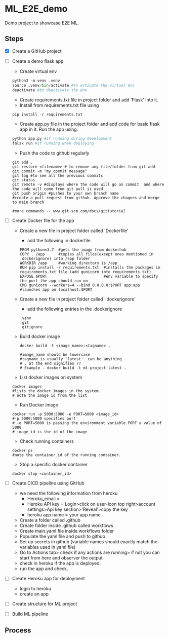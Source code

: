# ML_E2E_demo

Demo project to showcase E2E ML.

## Steps

- [x] Create a GitHub project
- [ ] Create a demo flask app

  - Create virtual env

  ```python
  python3 -m venv .venv
  source .venv/bin/activate #to activate the virtual env
  deactivate #to deactivate the env
  ```

  - Create requirements.txt file in project folder and add 'Flask' into it.
  - Install from requirements.txt file using

  ```python
  pip install -r requirements.txt
  ```

  - Create app.py file in the project folder and add code for basic flask app in it. Run the app using:

  ```python
  python app.py #if running during development
  falsk run #if running when deploying
  ```

  - Push the code to github regularly

  ```
  git add .
  git restore <filename> # to remove any file/folder from git add
  git commit -m "my commit message"
  git log #to see all the previous commits
  git status
  git remote -v #displays where the code will go on commit  and where the code will come from git pull is used.
  git push origin #pushes to your own branch name
  #create a pull request from github. Approve the chagnes and merge to main branch

  #more commands -- www.git-scm.com/docs/gittutorial
  ```

- [ ] Create Docker file for the app

  - Create a new file in project folder called 'Dockerfile'
    - add the following in dockerfile
    ```
    FROM python=3.7  #gets the image from dockerhub
    COPY . /app      #copies all files(except ones mentioned in .dockerignore) into /app folder
    WORKDIR /app     #working directory is /app
    RUN pip install -r requirements.txt  #installs the packages in requirements.txt file (add gunicorn into requirements.txt)
    EXPOSE $PORT                         #env variable to specify the port the app should run on
    CMD gunicorn --workers=4 --bind 0.0.0.0:$PORT app:app  #launches app on localhost:$PORT
    ```
  - Create a new file in project folder called '.dockerignore'
    - add the following entries in the .dockerignore
    ```
    .venv
    .git
    .gitignore
    ```
  - Build docker image

    ```
    docker build -t <image_name>:<tagname> .

    #image_name should be lowercase
    #tagname is usually 'latest'. can be anything
    # . at the end signifies ??
    # Example - docker build -t ml-project:latest .
    ```

  - List docker images on system

  ```
  docker images
  #lists the docker images in the system.
  # note the image id from the list
  ```

  - Run Docker image

  ```
  docker run -p 5000:5000 -e PORT=5000 <image_id>
  #-p 5000:5000 specifies port
  # -e PORT=5000 is passing the environment variable PORT a value of 5000
  # image_id is the id of the image
  ```

  - Check running containers

  ```
  docker ps
  #note the container_id of the running container.
  ```

  - Stop a specific docker container

  ```
  docker stop <container_id>
  ```

- [ ] Create CICD pipeline using GitHub
  - we need the following information from heroku
    - Heroku_email = <herokuemail>
    - Heroku API key = Login>click on user-icon top right>account settings>Api key section>'Reveal'>copy the key
    - heroku app name = your app name
  - Create a folder called .github
  - Create folder inside .github called workflows
  - Create main.yaml file inside workflows folder
  - Populate the yaml file and push to github
  - Set up secrets in github (variable names should exactly match the variables used in yaml file)
  - Go to Actions tab> check if any actions are running> if not you can start from here and observer the output
  - check in heroku if the app is deployed.
  - run the app and check.
- [ ] Create Heroku app for deployment
  - login to heroku
  - create an app
- [ ] Create structure for ML project
- [ ] Build ML pipeline

## Process
